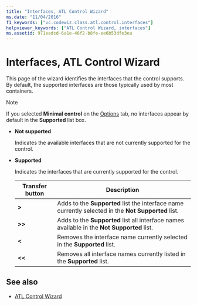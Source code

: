 ```yaml
---
title: "Interfaces, ATL Control Wizard"
ms.date: "11/04/2016"
f1_keywords: ["vc.codewiz.class.atl.control.interfaces"]
helpviewer_keywords: ["ATL Control Wizard, interfaces"]
ms.assetid: 971eadcd-6a1e-46f2-b8fe-ee6b53dfe3ea
---
```

# Interfaces, ATL Control Wizard

This page of the wizard identifies the interfaces that the control supports. By default, the supported interfaces are those typically used by most containers.

> [!NOTE]
> If you selected **Minimal control** on the [Options](../../atl/reference/options-atl-control-wizard.md) tab, no interfaces appear by default in the **Supported** list box.

- **Not supported**

   Indicates the available interfaces that are not currently supported for the control.

- **Supported**

   Indicates the interfaces that are currently supported for the control.

   |Transfer button|Description|
   |---------------------|-----------------|
   |**>**|Adds to the **Supported** list the interface name currently selected in the **Not Supported** list.|
   |**>>**|Adds to the **Supported** list all interface names available in the **Not Supported** list.|
   |**\<**|Removes the interface name currently selected in the **Supported** list.|
   |**\<\<**|Removes all interface names currently listed in the **Supported** list.|

## See also

- [ATL Control Wizard](../../atl/reference/atl-control-wizard.md)
